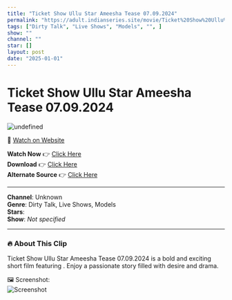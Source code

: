 ```yaml
---
title: "Ticket Show Ullu Star Ameesha Tease 07.09.2024"
permalink: "https://adult.indianseries.site/movie/Ticket%20Show%20Ullu%20Star%20Ameesha%20Tease%2007.09.2024"
tags: ["Dirty Talk", "Live Shows", "Models", "", ]
show: ""
channel: ""
star: []
layout: post
date: "2025-01-01"
---
```


# Ticket Show Ullu Star Ameesha Tease 07.09.2024

![undefined](https://desisins.com/wp-content/uploads/2024/09/Ameesha-Ticket-Show-DesiSins.com_.jpg)

🔗 [Watch on Website](https://adult.indianseries.site/movie/Ticket%20Show%20Ullu%20Star%20Ameesha%20Tease%2007.09.2024)

**Watch Now** 👉 [Click Here](https://adult.indianseries.site/movie/Ticket%20Show%20Ullu%20Star%20Ameesha%20Tease%2007.09.2024)  
**Download** 👉 [Click Here](https://adult.indianseries.site/movie/Ticket%20Show%20Ullu%20Star%20Ameesha%20Tease%2007.09.2024)  
**Alternate Source** 👉 [Click Here](https://adult.indianseries.site/movie/Ticket%20Show%20Ullu%20Star%20Ameesha%20Tease%2007.09.2024)

---

**Channel**: Unknown  
**Genre**: Dirty Talk, Live Shows, Models  
**Stars**:   
**Show**: *Not specified*

---

### 🔥 About This Clip

Ticket Show Ullu Star Ameesha Tease 07.09.2024 is a bold and exciting short film featuring . Enjoy a passionate story filled with desire and drama.
 
🖼️ Screenshot:  
![Screenshot](https://desisins.com/wp-content/uploads/2024/09/Ameesha-Ticket-Show-DesiSins.com_.jpg)
